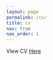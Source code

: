 ```yaml
---
layout: page
permalink: /cv/
title: cv
nav: true
nav_order: 1
---
```


View CV [Here](https://www.dropbox.com/scl/fi/9i13iw0s8gt03vvnmph5f/Arellano_cv.pdf?rlkey=kxf2a0pi3npazkhsoja3rkb9y&st=w7lxu0od&dl=0)
